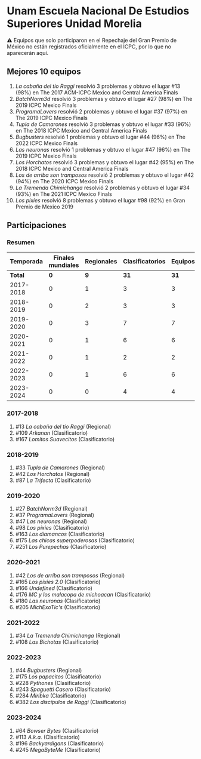 # Unam Escuela Nacional De Estudios Superiores Unidad Morelia

:warning: Equipos que solo participaron en el Repechaje del Gran Premio de México no están registrados oficialmente en el ICPC, por lo que no aparecerán aquí.

## Mejores 10 equipos

1. _La cabaña del tio Raggi_ resolvió 3 problemas y obtuvo el lugar #13 (98%) en The 2017 ACM-ICPC Mexico and Central America Finals
1. _BatchNorm3d_ resolvió 3 problemas y obtuvo el lugar #27 (98%) en The 2019 ICPC Mexico Finals
1. _ProgramaLovers_ resolvió 2 problemas y obtuvo el lugar #37 (97%) en The 2019 ICPC Mexico Finals
1. _Tupla de Camarones_ resolvió 3 problemas y obtuvo el lugar #33 (96%) en The 2018 ICPC Mexico and Central America Finals
1. _Bugbusters_ resolvió 1 problemas y obtuvo el lugar #44 (96%) en The 2022 ICPC Mexico Finals
1. _Las neuronas_ resolvió 1 problemas y obtuvo el lugar #47 (96%) en The 2019 ICPC Mexico Finals
1. _Los Horchatos_ resolvió 3 problemas y obtuvo el lugar #42 (95%) en The 2018 ICPC Mexico and Central America Finals
1. _Los de arriba son tramposos_ resolvió 2 problemas y obtuvo el lugar #42 (94%) en The 2020 ICPC Mexico Finals
1. _La Tremenda Chimichanga_ resolvió 2 problemas y obtuvo el lugar #34 (93%) en The 2021 ICPC Mexico Finals
1. _Los pixies_ resolvió 8 problemas y obtuvo el lugar #98 (92%) en Gran Premio de Mexico 2019

## Participaciones

### Resumen

| Temporada | Finales mundiales | Regionales | Clasificatorios | Equipos |
| --- | --- | --- | --- | --- |
| **Total** | **0** | **9** | **31** | **31** |
| 2017-2018 | 0 | 1 | 3 | 3 |
| 2018-2019 | 0 | 2 | 3 | 3 |
| 2019-2020 | 0 | 3 | 7 | 7 |
| 2020-2021 | 0 | 1 | 6 | 6 |
| 2021-2022 | 0 | 1 | 2 | 2 |
| 2022-2023 | 0 | 1 | 6 | 6 |
| 2023-2024 | 0 | 0 | 4 | 4 |

### 2017-2018

1. #13 _La cabaña del tio Raggi_ (Regional)
1. #109 _Arkanan_ (Clasificatorio)
1. #167 _Lomitos Suavecitos_ (Clasificatorio)

### 2018-2019

1. #33 _Tupla de Camarones_ (Regional)
1. #42 _Los Horchatos_ (Regional)
1. #87 _La Trifecta_ (Clasificatorio)

### 2019-2020

1. #27 _BatchNorm3d_ (Regional)
1. #37 _ProgramaLovers_ (Regional)
1. #47 _Las neuronas_ (Regional)
1. #98 _Los pixies_ (Clasificatorio)
1. #163 _Los diamancos_ (Clasificatorio)
1. #175 _Las chicas superpoderosas_ (Clasificatorio)
1. #251 _Los Purepechas_ (Clasificatorio)

### 2020-2021

1. #42 _Los de arriba son tramposos_ (Regional)
1. #165 _Los pixies 2.0_ (Clasificatorio)
1. #166 _Undefined_ (Clasificatorio)
1. #176 _MC y los malacopa de michoacan_ (Clasificatorio)
1. #180 _Las neuronas_ (Clasificatorio)
1. #205 _MichExoTic's_ (Clasificatorio)

### 2021-2022

1. #34 _La Tremenda Chimichanga_ (Regional)
1. #108 _Las Bichotas_ (Clasificatorio)

### 2022-2023

1. #44 _Bugbusters_ (Regional)
1. #175 _Los papacitos_ (Clasificatorio)
1. #228 _Pythones_ (Clasificatorio)
1. #243 _Spaguetti Casero_ (Clasificatorio)
1. #284 _Miribka_ (Clasificatorio)
1. #382 _Los discípulos de Raggi_ (Clasificatorio)

### 2023-2024

1. #64 _Bowser Bytes_ (Clasificatorio)
1. #113 _A.k.a._ (Clasificatorio)
1. #196 _Backyardigans_ (Clasificatorio)
1. #245 _MegaByteMe_ (Clasificatorio)



